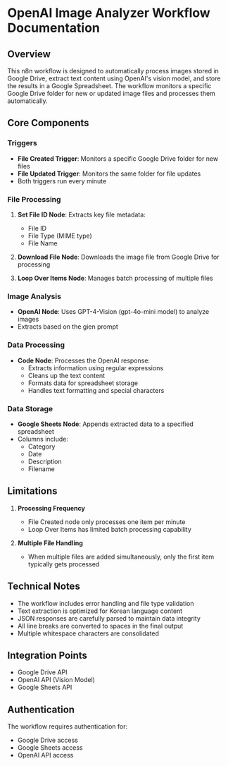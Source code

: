 # OpenAI Image Analyzer Workflow Documentation

## Overview
This n8n workflow is designed to automatically process images stored in Google Drive, extract text content using OpenAI's vision model, and store the results in a Google Spreadsheet. The workflow monitors a specific Google Drive folder for new or updated image files and processes them automatically.

## Core Components

### Triggers
- **File Created Trigger**: Monitors a specific Google Drive folder for new files
- **File Updated Trigger**: Monitors the same folder for file updates
- Both triggers run every minute

### File Processing
1. **Set File ID Node**: Extracts key file metadata:
   - File ID
   - File Type (MIME type)
   - File Name

2. **Download File Node**: Downloads the image file from Google Drive for processing

3. **Loop Over Items Node**: Manages batch processing of multiple files

### Image Analysis
- **OpenAI Node**: Uses GPT-4-Vision (gpt-4o-mini model) to analyze images
- Extracts based on the gien prompt

### Data Processing
- **Code Node**: Processes the OpenAI response:
  - Extracts information using regular expressions
  - Cleans up the text content
  - Formats data for spreadsheet storage
  - Handles text formatting and special characters

### Data Storage
- **Google Sheets Node**: Appends extracted data to a specified spreadsheet
- Columns include:
  - Category
  - Date
  - Description
  - Filename

## Limitations
1. **Processing Frequency**
   - File Created node only processes one item per minute
   - Loop Over Items has limited batch processing capability

2. **Multiple File Handling**
   - When multiple files are added simultaneously, only the first item typically gets processed

## Technical Notes
- The workflow includes error handling and file type validation
- Text extraction is optimized for Korean language content
- JSON responses are carefully parsed to maintain data integrity
- All line breaks are converted to spaces in the final output
- Multiple whitespace characters are consolidated

## Integration Points
- Google Drive API
- OpenAI API (Vision Model)
- Google Sheets API

## Authentication
The workflow requires authentication for:
- Google Drive access
- Google Sheets access
- OpenAI API access
